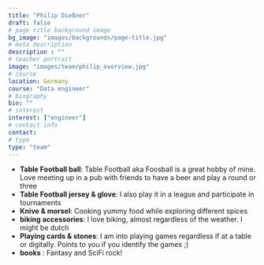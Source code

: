 ```yaml
---
title: "Philip Dießner"
draft: false
# page title background image
bg_image: "images/backgrounds/page-title.jpg"
# meta description
description : ""
# teacher portrait
image: "images/team/philip_overview.jpg"
# course
location: Germany
course: "Data engineer"
# biography
bio: ""
# interest
interest: ["engineer"]
# contact info
contact:
# type
type: "team"
---
```


* **Table Football ball**: Table Football aka Foosball is a great hobby of mine. Love meeting up in a pub with friends to have a beer and play a round or three
* **Table Football jersey & glove**: I also play it in a league and participate in tournaments
* **Knive & morsel**: Cooking yummy food while exploring different spices
* **biking accessories**: I love biking, almost regardless of the weather. I might be dutch
* **Playing cards & stones**: I am into playing games regardless if at a table or digitally. Points to you if you identify the games ;)
* **books** : Fantasy and SciFi rock!